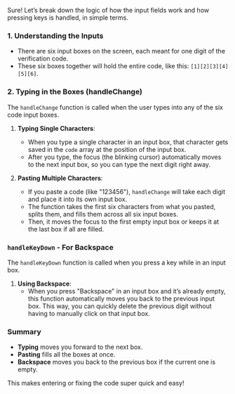 
Sure! Let’s break down the logic of how the input fields work and how pressing keys is handled, in simple terms.

### 1. **Understanding the Inputs**
   - There are six input boxes on the screen, each meant for one digit of the verification code.
   - These six boxes together will hold the entire code, like this: `[1][2][3][4][5][6]`.

### 2. **Typing in the Boxes (handleChange)**

The `handleChange` function is called when the user types into any of the six code input boxes.

1. **Typing Single Characters**:
   - When you type a single character in an input box, that character gets saved in the `code` array at the position of the input box.
   - After you type, the focus (the blinking cursor) automatically moves to the next input box, so you can type the next digit right away.

2. **Pasting Multiple Characters**:
   - If you paste a code (like "123456"), `handleChange` will take each digit and place it into its own input box.
   - The function takes the first six characters from what you pasted, splits them, and fills them across all six input boxes.
   - Then, it moves the focus to the first empty input box or keeps it at the last box if all are filled.

### `handleKeyDown` - For Backspace

The `handleKeyDown` function is called when you press a key while in an input box.

1. **Using Backspace**:
   - When you press "Backspace" in an input box and it’s already empty, this function automatically moves you back to the previous input box. This way, you can quickly delete the previous digit without having to manually click on that input box.

### Summary

- **Typing** moves you forward to the next box.
- **Pasting** fills all the boxes at once.
- **Backspace** moves you back to the previous box if the current one is empty.

This makes entering or fixing the code super quick and easy!